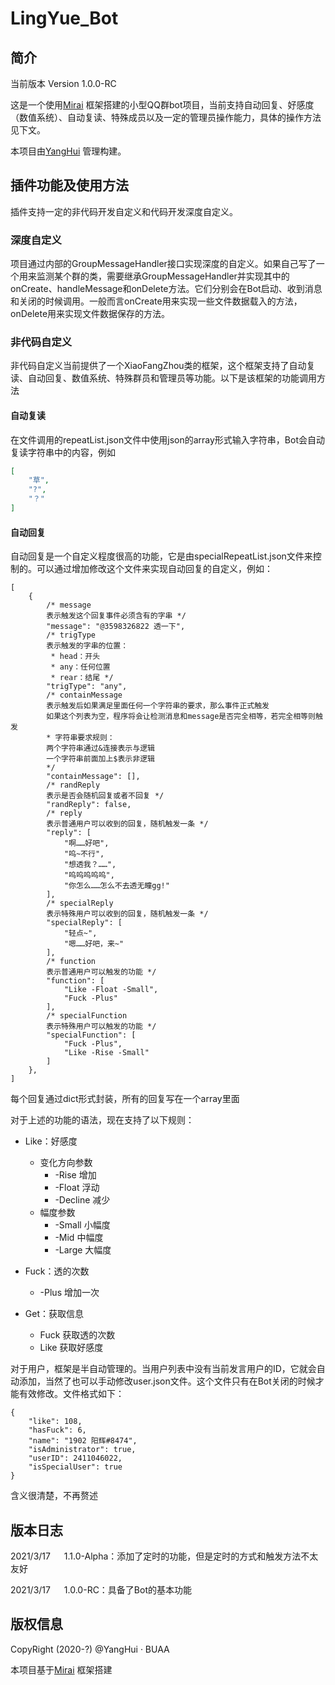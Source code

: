 # LingYue_Bot

## 简介

当前版本 Version 1.0.0-RC

这是一个使用[Mirai](https://github.com/mamoe/mirai) 框架搭建的小型QQ群bot项目，当前支持自动回复、好感度（数值系统）、自动复读、特殊成员以及一定的管理员操作能力，具体的操作方法见下文。

本项目由[YangHui](https://github.com/Ling-YangHui) 管理构建。

## 插件功能及使用方法

插件支持一定的非代码开发自定义和代码开发深度自定义。

### 深度自定义

项目通过内部的GroupMessageHandler接口实现深度的自定义。如果自己写了一个用来监测某个群的类，需要继承GroupMessageHandler并实现其中的onCreate、handleMessage和onDelete方法。它们分别会在Bot启动、收到消息和关闭的时候调用。一般而言onCreate用来实现一些文件数据载入的方法，onDelete用来实现文件数据保存的方法。

### 非代码自定义

非代码自定义当前提供了一个XiaoFangZhou类的框架，这个框架支持了自动复读、自动回复、数值系统、特殊群员和管理员等功能。以下是该框架的功能调用方法

#### 自动复读

在文件调用的repeatList.json文件中使用json的array形式输入字符串，Bot会自动复读字符串中的内容，例如

~~~json
[
    "草",
    "?",
    "？"
]
~~~

#### 自动回复

自动回复是一个自定义程度很高的功能，它是由specialRepeatList.json文件来控制的。可以通过增加修改这个文件来实现自动回复的自定义，例如：

~~~json5
[
    {
        /* message 
        表示触发这个回复事件必须含有的字串 */
        "message": "@3598326822 透一下",
        /* trigType 
        表示触发的字串的位置：
         * head：开头 
         * any：任何位置
         * rear：结尾 */
        "trigType": "any",
        /* containMessage
        表示触发后如果满足里面任何一个字符串的要求，那么事件正式触发
        如果这个列表为空，程序将会让检测消息和message是否完全相等，若完全相等则触发
        * 字符串要求规则：
        两个字符串通过&连接表示与逻辑
        一个字符串前面加上$表示非逻辑
        */
        "containMessage": [],
        /* randReply
        表示是否会随机回复或者不回复 */
        "randReply": false,
        /* reply
        表示普通用户可以收到的回复，随机触发一条 */
        "reply": [
            "啊……好吧",
            "呜~不行",
            "想透我？……",
            "呜呜呜呜呜",
            "你怎么……怎么不去透无瞳gg!"
        ],
        /* specialReply
        表示特殊用户可以收到的回复，随机触发一条 */
        "specialReply": [
            "轻点~",
            "嗯……好吧，来~"
        ],
        /* function
        表示普通用户可以触发的功能 */
        "function": [
            "Like -Float -Small",
            "Fuck -Plus"
        ],
        /* specialFunction
        表示特殊用户可以触发的功能 */
        "specialFunction": [
            "Fuck -Plus",
            "Like -Rise -Small"
        ]
    },
]
~~~

每个回复通过dict形式封装，所有的回复写在一个array里面

对于上述的功能的语法，现在支持了以下规则：

* Like：好感度
    * 变化方向参数
        * -Rise 增加
        * -Float 浮动
        * -Decline 减少
    * 幅度参数
        * -Small 小幅度
        * -Mid 中幅度
        * -Large 大幅度

* Fuck：透的次数
    * -Plus 增加一次

* Get：获取信息
    * Fuck 获取透的次数
    * Like 获取好感度

对于用户，框架是半自动管理的。当用户列表中没有当前发言用户的ID，它就会自动添加，当然了也可以手动修改user.json文件。这个文件只有在Bot关闭的时候才能有效修改。文件格式如下：

~~~json5
{
    "like": 108,
    "hasFuck": 6,
    "name": "1902 阳辉#8474",
    "isAdministrator": true,
    "userID": 2411046022,
    "isSpecialUser": true
}
~~~
含义很清楚，不再赘述

## 版本日志

2021/3/17 &emsp; 1.1.0-Alpha：添加了定时的功能，但是定时的方式和触发方法不太友好

2021/3/17 &emsp; 1.0.0-RC：具备了Bot的基本功能

## 版权信息

CopyRight (2020-?) @YangHui · BUAA

本项目基于[Mirai](https://github.com/mamoe/mirai) 框架搭建

